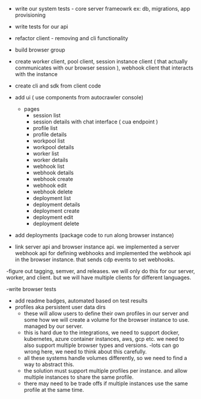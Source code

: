 - write our system tests - core server frameowrk ex: db, migrations, app provisioning
- write tests for our api
- refactor client - removing and cli functionality 
- build browser group 
- create worker client, pool client, session instance client ( that actually communicates with our browser session ), webhook client that interacts with the instance
- create cli and sdk from client code 


- add ui ( use components from autocrawler console)
  - pages
    - session list
    - session details with chat interface ( cua endpoint )
    - profile list
    - profile details
    - workpool list
    - workpool details
    - worker list
    - worker details
    - webhook list
    - webhook details
    - webhook create
    - webhook edit
    - webhook delete
    - deployment list
    - deployment details
    - deployment create
    - deployment edit
    - deployment delete
    
- add deployments (package code to run along browser instance)

- link server api and browser instance api. we implemented a server webhook api for defining webhooks and implemented the webhook api in the browser instance. that sends cdp events to set webhooks. 

-figure out tagging, semver, and releases. we will only do this for our server, worker, and client. but we will have multiple clients for different languages.  


-write browser tests
- add readme badges, automated based on test results 
- profiles aka persistent user data dirs
  - these will allow users to define their own profiles in our server and some how we will create a volume for the browser instance to use. managed by our server. 
  - this is hard due to the integrations, we need to support docker, kubernetes, azure container instances, aws, gcp etc. we need to also support multiple browser types and versions. 
  -lots can go wrong here, we need to think about this carefully.   
  - all these systems handle volumes differently, so we need to find a way to abstract this. 
  - the solution must support multiple profiles per instance.  and allow multiple instances to share the same profile.  
  - there may need to be trade offs if multiple instances use the same profile at the same time.